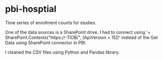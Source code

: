 # pbi-hosptial
Time series of enrollment counts for studies. 

One of the data sources is a SharePoint drive. I had to connect using '= SharePoint.Contents("https://-TIOB/", [ApiVersion = 15])' instead of the Get Data using SharePoint connector in PBI. 

I cleaned the CSV files using Python and Pandas library. 
